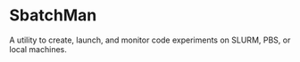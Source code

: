 # SbatchMan
A utility to create, launch, and monitor code experiments on SLURM, PBS, or local machines.

